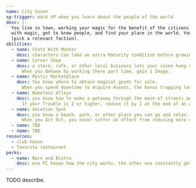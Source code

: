 ```yaml
---
name: City Coven
xp-trigger: mark XP when you learn about the people of the world
desc: |-
  You live in town, working your magic for the benefit of the citizens. You'll solve mundane problems
  with magic, get to know people, and find your place in the world. You stay with some local adults
  (pick a relevant faction).
abilities:
  - name: Chats With Mentor
    desc: characters can take an extra Maturity condition before growing up.
  - name: Corner Shop
    desc: a store, cafe, or other local business lets your coven hang out.
      When you Behave by working there part time, gain 1 Image.
  - name: Mystic Marketplace
    desc: You know where to obtain magical goods for sale.
      When you spend downtime to Acquire Assets, the bonus trapping lasts until you acquire another one.
  - name: Nameless Alleys
    desc: you know how to make a getaway through the maze of streets and byways.
      If your Trouble is 2 or higher, reduce it by 1 at the end of an adventure.
  - name: Vacation Spot
    desc: you know a beach, park, or other place you can go and relax.
      When you Act Out, you never suffer an effect from reducing more stress than you have.
  - name: TBD
  - name: TBD
resources:
  - club house
  - favorite restaurant
perks:
  - name: Barn and Bistro
    desc: one PC knows how the city works, the other one constantly gets it wrong
---
```


TODO describe.